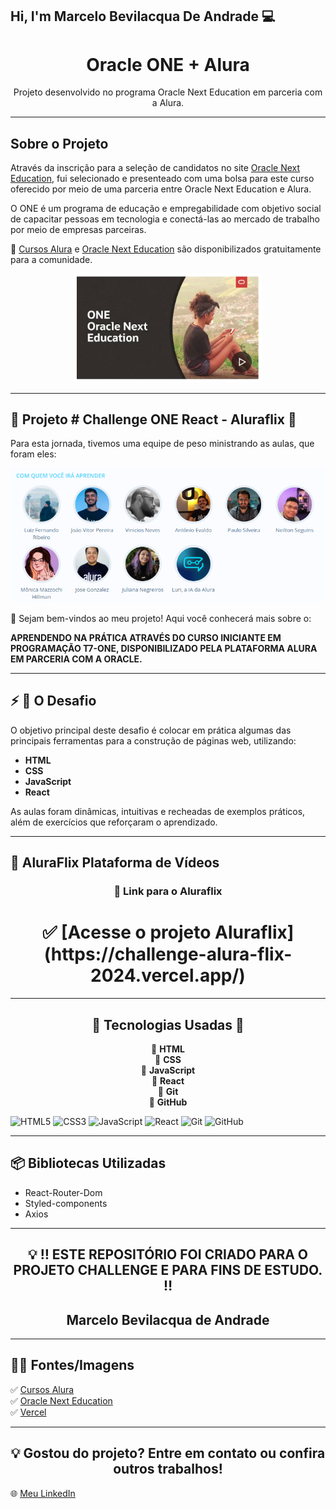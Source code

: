 ## Hi, I'm Marcelo Bevilacqua De Andrade 💻

<h1 align="center"> Oracle ONE + Alura </h1>
<p align="center">Projeto desenvolvido no programa Oracle Next Education em parceria com a Alura.</p>

---

## Sobre o Projeto

Através da inscrição para a seleção de candidatos no site [Oracle Next Education](https://www.oracle.com/br/education/oracle-next-education/), fui selecionado e presenteado com uma bolsa para este curso oferecido por meio de uma parceria entre Oracle Next Education e Alura. 

O ONE é um programa de educação e empregabilidade com objetivo social de capacitar pessoas em tecnologia e conectá-las ao mercado de trabalho por meio de empresas parceiras.

💛 [Cursos Alura](https://cursos.alura.com.br) e [Oracle Next Education](https://www.oracle.com/br/education/oracle-next-education/) são disponibilizados gratuitamente para a comunidade.

<p align="center">
  <img src="/public/assets/img/Oracle.png" alt="Imagem ONE Oracle" width="300">
</p>

---

## 📜 Projeto # Challenge ONE React - Aluraflix 📜

Para esta jornada, tivemos uma equipe de peso ministrando as aulas, que foram eles:

<p align="center">
  <img src="/public/assets/img/equipe.png" alt="Equipe Fase 3" width="600">
</p>

👋 Sejam bem-vindos ao meu projeto! Aqui você conhecerá mais sobre o:

**APRENDENDO NA PRÁTICA ATRAVÉS DO CURSO INICIANTE EM PROGRAMAÇÃO T7-ONE, DISPONIBILIZADO PELA PLATAFORMA ALURA EM PARCERIA COM A ORACLE.**

---

## ⚡ 🛑 O Desafio

O objetivo principal deste desafio é colocar em prática algumas das principais ferramentas para a construção de páginas web, utilizando:
- **HTML**
- **CSS**
- **JavaScript**
- **React**

As aulas foram dinâmicas, intuitivas e recheadas de exemplos práticos, além de exercícios que reforçaram o aprendizado.

---

## 🎥 AluraFlix Plataforma de Vídeos

<h3 align="center">🔺 Link para o Aluraflix</h3>
<h1 align="center">
  ✅ [Acesse o projeto Aluraflix](https://challenge-alura-flix-2024.vercel.app/)
</h1>

---
<h2 align="center">
 🔺 Tecnologias Usadas 🎯
</h2>

<p align="center">
  🔹 <strong>HTML</strong><br>
  🔹 <strong>CSS</strong><br>
  🔹 <strong>JavaScript</strong><br>
  🔹 <strong>React</strong><br>
  🔹 <strong>Git</strong><br>
  🔹 <strong>GitHub</strong><br>
</p>

<p align="center">

  ![HTML5](https://img.shields.io/badge/-HTML5-E34F26?style=flat-square&logo=html5&logoColor=white)
  ![CSS3](https://img.shields.io/badge/-CSS3-1572B6?style=flat-square&logo=css3)
  ![JavaScript](https://img.shields.io/badge/-JavaScript-black?style=flat-square&logo=javascript)
  ![React](https://img.shields.io/badge/-React-61DAFB?style=flat-square&logo=react&logoColor=white)
  ![Git](https://img.shields.io/badge/-Git-black?style=flat-square&logo=git)
  ![GitHub](https://img.shields.io/badge/-GitHub-181717?style=flat-square&logo=github)

</p>

---

## 📦 Bibliotecas Utilizadas
- React-Router-Dom
- Styled-components
- Axios

---

<h2 align="center">💡 ‼️ ESTE REPOSITÓRIO FOI CRIADO PARA O PROJETO CHALLENGE E PARA FINS DE ESTUDO. ‼️</h2>
<h2 align="center"> <strong> Marcelo Bevilacqua de Andrade </strong></h2>

---

## 🛑🎨 Fontes/Imagens
✅ [Cursos Alura](https://cursos.alura.com.br)  
✅ [Oracle Next Education](https://www.oracle.com/br/education/oracle-next-education/)  
✅ [Vercel](https://vercel.com)  

---

<h2 align="center">💡 Gostou do projeto? Entre em contato ou confira outros trabalhos!</h2>
<p align="center">
  
  🌐 [Meu LinkedIn](https://www.linkedin.com/in/marcelo-bevilacqua-de-andrade-443097235/)
</p>
